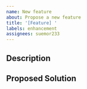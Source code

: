 ```yaml
---
name: New feature
about: Propose a new feature
title: '[Feature] '
labels: enhancement
assignees: suemor233
---
```


## Description




## Proposed Solution
